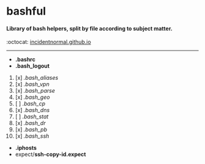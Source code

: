 # bashful
#### Library of bash helpers, split by file according to subject matter.
:octocat: [incidentnormal.github.io](https://incidentnormal.github.io)
- - - -
- **.bashrc**
- **.bash_logout**

1. [x] *.bash_aliases*
2. [x] *.bash_vpn*
3. [x] *.bash_parse*
4. [x] *.bash_geo*
5. [ ] *.bash_cp*
6. [x] *.bash_dns*
7. [ ] *.bash_stat*
8. [x] *.bash_dr*
9. [x] *.bash_pb*
1. [x] *.bash_ssh*

- **.iphosts**
- expect/**ssh-copy-id.expect**













